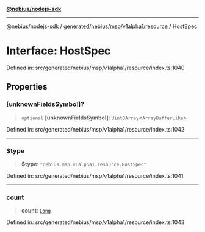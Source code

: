 [**@nebius/nodejs-sdk**](../../../../../../README.md)

---

[@nebius/nodejs-sdk](../../../../../../README.md) / [generated/nebius/msp/v1alpha1/resource](../README.md) / HostSpec

# Interface: HostSpec

Defined in: src/generated/nebius/msp/v1alpha1/resource/index.ts:1040

## Properties

### \[unknownFieldsSymbol\]?

> `optional` **\[unknownFieldsSymbol\]**: `Uint8Array`\<`ArrayBufferLike`\>

Defined in: src/generated/nebius/msp/v1alpha1/resource/index.ts:1042

---

### $type

> **$type**: `"nebius.msp.v1alpha1.resource.HostSpec"`

Defined in: src/generated/nebius/msp/v1alpha1/resource/index.ts:1041

---

### count

> **count**: [`Long`](../../../../../../runtime/protos/core/classes/Long.md)

Defined in: src/generated/nebius/msp/v1alpha1/resource/index.ts:1043
